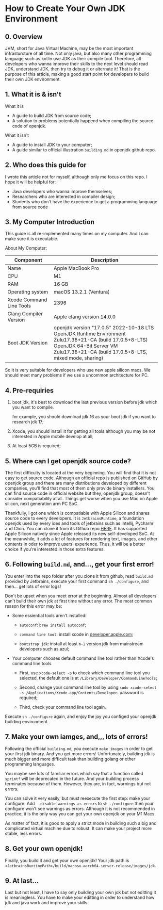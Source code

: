 # How to Create Your Own JDK Environment

## 0. Overview
JVM, short for Java Virtual Machine, may be the most important infrasturcture of all time. Not only java, but also many other programming language such as kotlin use JDK as their compile tool. Therefore, all developers who wanna improve their skills to the next level should read JDK, understand JDK, then try to debug it or alternate it! That is the purpose of this article, making a good start point for developers to build their own JDK environment.

## 1. What it is & isn't
What it is
* A guide to build JDK from source code;
* A solution to problems potentially happend when compiling the source code of openjdk.

What it isn't
* A guide to install JDK to your computer;
* A guide similar to official illustration `building.md` in openjdk github repo.

## 2. Who does this guide for
I wrote this article not for myself, although only me focus on this repo. I hope it will be helpful for:

* Java developers who wanna improve themselves;
* Researchers who are interested in compiler design;
* Students who don't have the experience to get a programming language from source code

## 3. My Computer Introduction
This guide is all re-implemented many times on my computer. And I can make sure it is executable.

About My Computer:

| Component                | Description                                                  |
| ------------------------ | ------------------------------------------------------------ |
| Name                     | Apple MacBook Pro                                            |
| CPU                      | M1                                                           |
| RAM                      | 16 GB                                                        |
| Operating system         | macOS 13.2.1 (Ventura)                                       |
| Xcode Command Line Tools | 2396                                                         |
| Clang Compiler Version   | Apple clang version 14.0.0                                   |
| Boot JDK Version         | openjdk version "17.0.5" 2022-10-18 LTS<br/>OpenJDK Runtime Environment Zulu17.38+21-CA (build 17.0.5+8-LTS)<br/>OpenJDK 64-Bit Server VM Zulu17.38+21-CA (build 17.0.5+8-LTS, mixed mode, sharing) |

So it is very suitable for developers who use new apple silicon macs. We should meet many problems if we use a uncommon architecture for PC.

## 4. Pre-requiries
1. boot jdk, it's best to download the last previous version before jdk which you want to compile.

    for example, you should download jdk 16 as your boot jdk if you want to research jdk 17;

2. Xcode, you should install it for getting all tools although you may be not interested in Apple mobile develop at all;

3. At least 5GB is required;

## 5. Where can I get openjdk source code?
The first difficulty is located at the very beginning. You will find that it is not easy to get source code. Although an official repo is published on GitHub by openjdk group and there are many distributions developed by different companies, you'll find that most of them only provide binary installers. You can find source code in official website but they, openjdk group, doesn't consider compatiability at all. Things get worse when you use Mac on Apple silicon, next generation arm PC SoC. 

Thankfully, I got one which is compatiable with Apple Silicon and shares source code to every developers. It is `JetbrainsRuntime`, a foundation openjdk used by every ides and tools of jetbrains such as Intellij, Pycharm and Clion. You can clone it from its Github repo [HERE](https://github.com/JetBrains/JetBrainsRuntime). It has supported Apple Silicon natively since Apple released its new self-developed SoC. At the meanwhile, it adds a lot of features for rendering text, images, and other contents in oder to improve users' experience. Thus, it will be a better choice if you're interested in those extra features.

## 6. Following `build.md`, and..., get your first error!

You enter into the repo folder after you clone it from github, read `build.md` provided by Jetbrains, execute your first command `sh ./configure`, and then... get lots of error logs!

Don't be upset when you meet error at the beginning. Almost all developers can't build their own jdk at first time without any error. The most common reason for this error may be:

* Some essiential tools aren't installed:

    *  `autoconf`: `brew install autoconf`;
    
    * `command line tool`: install xcode in [developer.apple.com](developer.apple.com);
    
    * `bootstrap jdk`: install at least `n-1` version jdk from mainstream developers such as azul;

* Your computer chooses default command line tool rather than Xcode's command line tools

    * First, use `xcode-select -p` to check which command line tool you selected, the default one is at `/Library/Developer/CommandLineTools`;

    * Second, change your command line tool by using `sudo xcode-select -s /Applications/Xcode.app/Contents/Developer`. password is required;
    
    * Third, check your command line tool again.

Execute `sh ./configure` again, and enjoy the joy you configed your openjdk building environment.

## 7. Make your own iamges, and,,, lots of errors!

Following the official `building.md`, you execute `make images` in order to get your first jdk binary. And you get more errors! Unfortunately, building jdk is much bigger and more difficult task than building golang or other programming languages.

You maybe see lots of familiar errors which say that a function called `sprintf` will be deprecated in the future. And your building process terminates because of them. However, they are, in fact, warnings but not errors.

You can solve it very easily, but must reexecute the first step: make your configure. Add `--disable-warnings-as-errors` to `sh ./configure` then your configure won't see warnings as errors. Although it is not recommended in practice, it is the only way you can get your own openjdk on your M1 Macs.

As matter of fact, it is good to apply a strict mode in building such a big and complicated virtual machine due to robust. It can make your project more stable, less errors.

## 8. Get your own openjdk!
Finally, you build it and get your own openjdk! Your jdk path is `<JetbrainsRuntimePath>/build/macosx-aarch64-server-release/images/jdk`.

## 9. At last...
Last but not least, I have to say only building your own jdk but not editting it is meaningless. You have to make your editting in order to understand how jdk and java work and improve your skills.